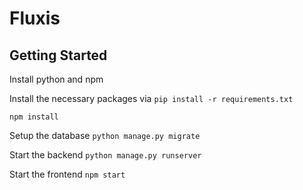 # Fluxis

## Getting Started
Install python and npm

Install the necessary packages via 
`pip install -r requirements.txt`

`npm install`

Setup the database
`python manage.py migrate`

Start the backend
`python manage.py runserver`

Start the frontend
`npm start`